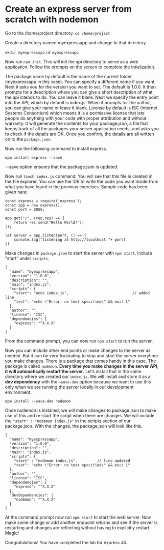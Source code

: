 # Create an express server from scratch with nodemon

Go to the /home/project directory.
`cd /home/project`

Create a directory named myexpressapp and change to that directory

`mkdir myexpressapp`
`cd myexpressapp`

Now run `npm init`.
This will init the api directory to serve as a web application. Follow the prompts on the screen to complete the intialization.

The package name by default is the name of the current folder (myexpressapp in this case). You can specify a different name if you want.
Next it asks you for the version you want to set. The default is 1.0.0.
It then prompts for a description where you can give a short description of what the api intends to do. You can leave it blank.
Next we specify the entry point into the API, which by default is index.js.
When it prompts for the author, you can give your name or leave it blank.
License by default is ISC (Internet Systems Consortium) which means it is a permissive license that lets people do anything with your code with proper attribution and without warranty.
It will generate the contents for your package.json, a file that keeps track of all the packages your server application needs, and asks you to check if the details are OK. Once you confirm, the details are all written on to the `package.json`.

Now run the following command to install express.

`npm install express --save`

--save option ensures that the package.json is updated.

Now run `touch index.js` command. You will see that this file is created in the file explorer. You can use the IDE to write the code you want inside from what you have learnt in the previous exercises.
Sample code has been given here:
```
const express = require('express');
const app = new express();
const port = 8080;

app.get("/", (req,res) => {
    return res.send("Hello World!");
});

let server = app.listen(port, () => {
    console.log("listening at http://localhost:"+ port)
})
```




Make changes in `package.json` to start the server with `npm start`. Include "start" under `scripts`.
```
{
  "name": "myexpressapp",
  "version": "1.0.0",
  "description": "",
  "main": "index.js",
  "scripts": {
    "start": "node index.js",                             // added line
    "test": "echo \"Error: no test specified\" && exit 1"
  },
  "author": "",
  "license": "ISC",
  "dependencies": {
    "express": "^X.X.X"
  }
}
```

From the command prompt, you can now run `npm start` to run the server.

Now you can include other end points or make changes to the server as needed. But it can be very frustrating to stop and start the server everytime you make changes. There is a package that comes handy in this case. The package is called `nodemon`. __Every time you make changes in the server API, it will automatically restart the server__. Let’s install that in the same directory where we created our `index.js`. We will install and store it as a **dev dependency** with the `–save-dev` option because we want to use this only when we are running the server locally in our development environment.

`npm install --save-dev nodemon`

Once nodemon is installed, we will make changes to package.json to make use of this and re-start the script when there are changes. We will include the `"start" : "nodemon index.js"` in the scripts section of our package.json. With the changes, the package.json will look like this.
```
{
  "name": "myexpressapp",
  "version": "1.0.0",
  "description": "",
  "main": "index.js",
  "scripts": {
    "start" : "nodemon index.js",         // line updated
    "test": "echo \"Error: no test specified\" && exit 1"
  },
  "author": "",
  "license": "ISC",
  "dependencies": {
    "express": "^X.X.X"
  },
  "devDependencies": {
    "nodemon": "^X.X.X"
  }
}
```

At the command prompt now run `npm start` to start the web server.
Now make some change or add another endpoint returns and see if the server is restarting and changes are reflecting without having to explicitly restart. Magic!

Congratulations! You have completed the lab for express JS.